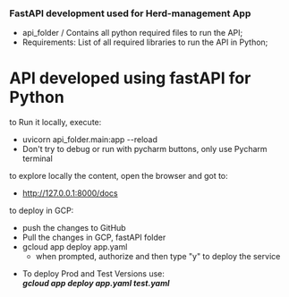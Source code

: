 ### FastAPI development used for Herd-management App

- api_folder / Contains all python required files to run the API;
- Requirements: List of all required libraries to run the API in Python;


# API developed using fastAPI for Python
to Run it locally, execute:
- uvicorn api_folder.main:app --reload
- Don't try to debug or run with pycharm buttons, only use Pycharm terminal


to explore locally the content, open the browser and got to:
- http://127.0.0.1:8000/docs

to deploy in GCP:
- push the changes to GitHub
- Pull the changes in GCP, fastAPI folder
- gcloud app deploy app.yaml
  - when prompted, authorize and then type "y" to deploy the service

* To deploy Prod and Test Versions use: \
  ***gcloud app deploy app.yaml test.yaml***